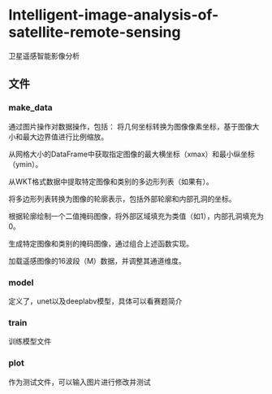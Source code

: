 # Intelligent-image-analysis-of-satellite-remote-sensing
卫星遥感智能影像分析

## 文件
### make_data
通过图片操作对数据操作，包括：
将几何坐标转换为图像像素坐标，基于图像大小和最大边界值进行比例缩放。

从网格大小的DataFrame中获取指定图像的最大横坐标（xmax）和最小纵坐标（ymin）。

从WKT格式数据中提取特定图像和类别的多边形列表（如果有）。

将多边形列表转换为图像的轮廓表示，包括外部轮廓和内部孔洞的坐标。

根据轮廓绘制一个二值掩码图像，将外部区域填充为类值（如1），内部孔洞填充为0。

生成特定图像和类别的掩码图像，通过组合上述函数实现。

加载遥感图像的16波段（M）数据，并调整其通道维度。

### model
定义了，unet以及deeplabv模型，具体可以看赛题简介

### train
训练模型文件

### plot
作为测试文件，可以输入图片进行修改并测试
